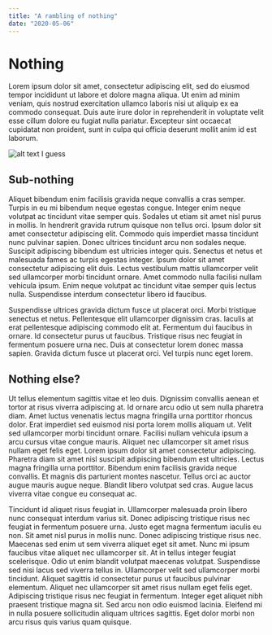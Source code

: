 ```yaml
---
title: "A rambling of nothing"
date: "2020-05-06"
---
```


# Nothing

Lorem ipsum dolor sit amet, consectetur adipiscing elit, sed do eiusmod tempor incididunt ut labore et dolore magna aliqua. Ut enim ad minim veniam, quis nostrud exercitation ullamco laboris nisi ut aliquip ex ea commodo consequat. Duis aute irure dolor in reprehenderit in voluptate velit esse cillum dolore eu fugiat nulla pariatur. Excepteur sint occaecat cupidatat non proident, sunt in culpa qui officia deserunt mollit anim id est laborum.

![alt text I guess](https://source.unsplash.com/random)

## Sub-nothing

Aliquet bibendum enim facilisis gravida neque convallis a cras semper. Turpis in eu mi bibendum neque egestas congue. Integer enim neque volutpat ac tincidunt vitae semper quis. Sodales ut etiam sit amet nisl purus in mollis. In hendrerit gravida rutrum quisque non tellus orci. Ipsum dolor sit amet consectetur adipiscing elit. Commodo quis imperdiet massa tincidunt nunc pulvinar sapien. Donec ultrices tincidunt arcu non sodales neque. Suscipit adipiscing bibendum est ultricies integer quis. Senectus et netus et malesuada fames ac turpis egestas integer. Ipsum dolor sit amet consectetur adipiscing elit duis. Lectus vestibulum mattis ullamcorper velit sed ullamcorper morbi tincidunt ornare. Amet commodo nulla facilisi nullam vehicula ipsum. Enim neque volutpat ac tincidunt vitae semper quis lectus nulla. Suspendisse interdum consectetur libero id faucibus.

Suspendisse ultrices gravida dictum fusce ut placerat orci. Morbi tristique senectus et netus. Pellentesque elit ullamcorper dignissim cras. Iaculis at erat pellentesque adipiscing commodo elit at. Fermentum dui faucibus in ornare. Id consectetur purus ut faucibus. Tristique risus nec feugiat in fermentum posuere urna nec. Duis at consectetur lorem donec massa sapien. Gravida dictum fusce ut placerat orci. Vel turpis nunc eget lorem.

## Nothing else?

Ut tellus elementum sagittis vitae et leo duis. Dignissim convallis aenean et tortor at risus viverra adipiscing at. Id ornare arcu odio ut sem nulla pharetra diam. Amet luctus venenatis lectus magna fringilla urna porttitor rhoncus dolor. Erat imperdiet sed euismod nisi porta lorem mollis aliquam ut. Velit sed ullamcorper morbi tincidunt ornare. Facilisi nullam vehicula ipsum a arcu cursus vitae congue mauris. Aliquet nec ullamcorper sit amet risus nullam eget felis eget. Lorem ipsum dolor sit amet consectetur adipiscing. Pharetra diam sit amet nisl suscipit adipiscing bibendum est ultricies. Lectus magna fringilla urna porttitor. Bibendum enim facilisis gravida neque convallis. Et magnis dis parturient montes nascetur. Tellus orci ac auctor augue mauris augue neque. Blandit libero volutpat sed cras. Augue lacus viverra vitae congue eu consequat ac.

Tincidunt id aliquet risus feugiat in. Ullamcorper malesuada proin libero nunc consequat interdum varius sit. Donec adipiscing tristique risus nec feugiat in fermentum posuere urna. Justo eget magna fermentum iaculis eu non. Sit amet nisl purus in mollis nunc. Donec adipiscing tristique risus nec. Maecenas sed enim ut sem viverra aliquet eget sit amet. Nunc mi ipsum faucibus vitae aliquet nec ullamcorper sit. At in tellus integer feugiat scelerisque. Odio ut enim blandit volutpat maecenas volutpat. Suspendisse sed nisi lacus sed viverra tellus in. Ullamcorper velit sed ullamcorper morbi tincidunt. Aliquet sagittis id consectetur purus ut faucibus pulvinar elementum. Aliquet nec ullamcorper sit amet risus nullam eget felis eget. Adipiscing tristique risus nec feugiat in fermentum. Integer eget aliquet nibh praesent tristique magna sit. Sed arcu non odio euismod lacinia. Eleifend mi in nulla posuere sollicitudin aliquam ultrices sagittis. Eget dolor morbi non arcu risus quis varius quam quisque.
